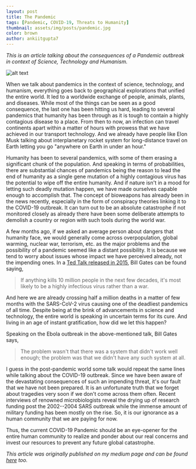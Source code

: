 ```yaml
---
layout: post
title: The Pandemic
tags: [Pandemic, COVID-19, Threats to Humanity]
thumbnail: assets/img/posts/pandemic.jpg
color: brown
author: ankiitgupta7
---
```

*This is an article talking about the consequences of a Pandemic outbreak in context of Science, Technology and Humanism.*

![alt text](https://miro.medium.com/max/700/0*QxVQbqqf-daZ9nzc)

When we talk about pandemics in the context of science, technology, and humanism, everything goes back to geographical explorations that unified the entire world. It led to a worldwide exchange of people, animals, plants, and diseases. While most of the things can be seen as a good consequence, the last one has been hitting us hard, leading to several pandemics that humanity has been through as it is tough to contain a highly contagious disease to a place. From then to now, an infection can travel continents apart within a matter of hours with prowess that we have achieved in our transport technology. And we already have people like Elon Musk talking about interplanetary rocket system for long-distance travel on Earth letting you go "anywhere on Earth in under an hour."

Humanity has been to several pandemics, with some of them erasing a significant chunk of the population. And speaking in terms of probabilities, there are substantial chances of pandemics being the reason to lead the end of humanity as a single gene mutation of a highly contagious virus has the potential to wipe off the entire humanity. And if nature isn't in a mood for letting such deadly mutation happen, we have made ourselves capable enough to accomplish that. The concept of bioweapons has already been in the news recently, especially in the form of conspiracy theories linking it to the COVID-19 outbreak. It can turn out to be an absolute catastrophe if not monitored closely as already there have been some deliberate attempts to demolish a country or region with such tools during the world war.

A few months ago, if we asked an average person about dangers that humanity face, we would generally come across overpopulation, global warming, nuclear war, terrorism, etc. as the major problems and the possibility of a pandemic seemed like a distant possibility. It is because we tend to worry about issues whose impact we have perceived already, not the impending ones. In a [Ted Talk released in 2015](https://www.youtube.com/watch?v=6Af6b_wyiwI), Bill Gates can be found saying,

> If anything kills 10 million people in the next few decades, it's most likely to be a highly infectious virus rather than a war.

And here we are already crossing half a million deaths in a matter of few months with the SARS-CoV-2 virus causing one of the deadliest pandemics of all time. Despite being at the brink of advancements in science and technology, the entire world is speaking in uncertain terms for its cure. And living in an age of instant gratification, how did we let this happen?

Speaking on the Ebola outbreak in the above-mentioned talk, Bill Gates says,

> The problem wasn't that there was a system that didn't work well enough; the problem was that we didn't have any such system at all.

I guess in the post-pandemic world some talk would repeat the same lines while talking about the COVID-19 outbreak. Since we have been aware of the devastating consequences of such an impending threat, it's our fault that we have not been prepared. It is an unfortunate truth that we forget about tragedies very soon if we don't come across them often. Recent interviews of renowned microbiologists reveal the drying up of research funding post the 2002--2004 SARS outbreak while the immense amount of military funding has been mostly on the rise. So, it is our ignorance as a human community that we are paying for now.

Thus, the current COVID-19 Pandemic should be an eye-opener for the entire human community to realize and ponder about our real concerns and invest our resources to prevent any future global catastrophe.

*This article was originally published on my medium page and can be found [here](https://medium.com/@ankiitgupta7/the-pandemic-d46096529b78) too.*